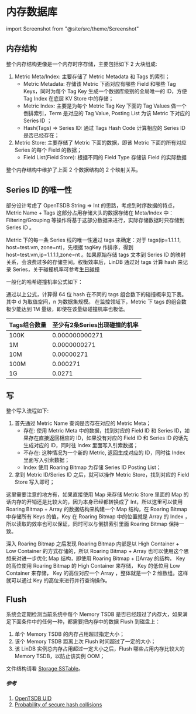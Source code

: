 # 内存数据库

import Screenshot from "@site/src/theme/Screenshot"

## 内存结构

<Screenshot
  alt="memory_database"
  title="内存数据库结构"
  src="/img/lindb/design/memory_database.png"
/>

整个内存结构更像是一个内存时序存储，主要包括如下 2 大块组成:
1. Metric Meta/Index: 主要存储了 Metric Metadata 和 Tags 的索引；
   * Metric Metadata: 存储该 Metric 下面对应有哪些 Field 和哪些 Tag Keys，同时为每个 Tag Key 生成一个数据库级别的全局唯一的 ID，方便 Tag Index 在底层 KV Store 中的存储；
   * Metric Index: 主要是为每个 Metric Tag Key 下面的 Tag Values 做一个倒排索引，Term 是对应的 Tag Value, Posting List 为该 Metric 下对应的 Series ID ；
   * Hash(Tags) => Series ID: 通过 Tags Hash Code 计算相应的 Series ID 是否已经存在；
2. Metric Store: 主要存储了 Metric 下面的数据，即该 Metric 下面的所有对应 Series 的每个 Field 的数据；
   * Field List(Field Store): 根据不同的 Field Type 存储该 Field 的实际数据

整个内存结构中维护了上面 2 个数据结构的 2 个映射关系。

## Series ID 的唯一性

部分设计考虑了 OpenTSDB String => Int 的思路，考虑到时序数据的特点，Metric Name + Tags 这部分占用存储大头的数据存储在 Meta/Index 中： Filtering/Grouping 等操作将基于这部分数据来进行，实际存储数据时只存储到 Series ID 。

Metric 下的每一条 Series 线的唯一性通过 tags 来确定：对于 tags(ip=1.1.1.1, host=test.vm, zone=nt)，先根据 tagKey 作排序，得到 host=test.vm,ip=1.1.1.1,zone=nt 。如果原始存储 tags 文本到 Series ID 的映射关系，会浪费过多的存储空间。权衡效率后，LinDB 通过对 tags 计算 hash 来记录 Series，关于碰撞机率可参考[生日碰撞](https://www.johndcook.com/blog/2017/01/10/probability-of-secure-hash-collisions/)

一般化的哈希碰撞机率公式如下：

<Screenshot
  alt="hash_formula"
  title="哈希碰撞机率公式"
  src="/img/lindb/design/hash_formula.png"
/>

通过以上公式，计算得 64 位 hash 在不同的 tags 组合数下的碰撞概率见下表。其中 d 为取值空间，n 为数据集规模。
在监控领域下，Metric 下 tags 的组合数极少能达到 1M 量级，即使在该量级碰撞机率也极低。

|  Tags组合数量  | 至少有2条Series出现碰撞的机率 |
|  ----  | ----  |
| 100K  | 0.000000000271 |
| 1M  | 0.0000000271 |
| 10M  | 0.00000271 |
| 100M  | 0.000271 |
| 1G  | 0.0271 |


## 写

整个写入流程如下:
1. 首先通过 Metric Name 查询是否存在对应的 Metric Meta；
   * 存在: 使用 Metric Meta 中的数据，找到对应的 Field ID 和 Series ID，如果存在直接返回相应的 ID，如果没有对应的 Field ID 和 Series ID 的话先生成对应的 ID，同时往 Index 里面写入引索数据；
   * 不存在: 这种情况为一个新的 Metric, 返回生成对应的 ID，同时往 Index 里面写入引索数据；
   *  Index 使用 Roaring Bitmap 为存储 Series ID Posting List；
2. 拿到 Metric ID/Series ID 之后，就可以操作 Metric Store，找到对应的 Field Store 写入即可；

这里需要注意的地方有，如果直接使用 Map 来存储 Metric Store 里面的 Map 的话内存的开销还是比较大的，因为本身已经都转换成了  Int，所以这里可以使用 Roaring Bitmap + Array 的数据结构来构建一个 Map 结构，在 Roaring Bitmap 中存储所有 Keys 的值，Key 在 Roaring Bitmap 中的位置就是 Array 的 Index ，所以读取的效率也可以保证，同时可以与倒排索引里面 Roaring Bitmap 保持一致。

深入 Roaring Bitmap 之后发现 Roaring Bitmap 内部是以 High Container + Low Container 的方式存储的，所以 Roaring Bitmap + Array 也可以使用这个思想来对进一步优化 Map 结构，即使用 Roaring Bitmap + []Array 的结构， Key 的高位使用 Roaring Bitmap 的 High Container 来存储， Key 的低位用 Low Container 来存储， Key 的高位对应一个 Array ，整体就是一个 2 维数组。这样就可以通过 Key 的高位来进行并行查询操作。

## Flush

系统会定期检测当前系统中每个 Memory TSDB 是否已经超过了内存大，如果满足下面条件中的任何一种，都需要把内存中的数据 Flush 到磁盘上：
1. 单个 Memory TSDB 的内存占用超过指定大小；
2. 该个 Memory TSDB 距离上次 Flush 时间超过了一定的大小；
3. 该 LinDB 实例总内存占用超过一定大小之后，Flush 哪些占用内存比较大的 Memory TSDB，以防止该实例 OOM；

文件结构请看 [Storage SSTable](./storage#sstable-layout)。

##### 参考
1. [OpenTSDB UID](http://opentsdb.net/docs/build/html/user_guide/uids.html)
2. [Probability of secure hash collisions](https://www.johndcook.com/blog/2017/01/10/probability-of-secure-hash-collisions/)

